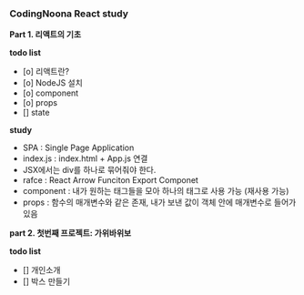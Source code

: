 <h3>CodingNoona React study</h3>

<b>Part 1. 리액트의 기초</b>

<b>todo list</b>

<ul>
    <li>[o] 리액트란? </li>
    <li>[o] NodeJS 설치 </li>
    <li>[o] component </li>
    <li>[o] props </li>
    <li>[] state </li>
</ul>

<b>study</b>

- SPA : Single Page Application
- index.js : index.html + App.js 연결
- JSX에서는 div를 하나로 묶어줘야 한다.
- rafce : React Arrow Funciton Export Componet
- component : 내가 원하는 태그들을 모아 하나의 태그로 사용 가능 (재사용 가능)
- props : 함수의 매개변수와 같은 존재, 내가 보낸 값이 객체 안에 매개변수로 들어가있음

<b>part 2. 첫번째 프로젝트: 가위바위보</b>

<b>todo list</b>

- [] 개인소개
- [] 박스 만들기
